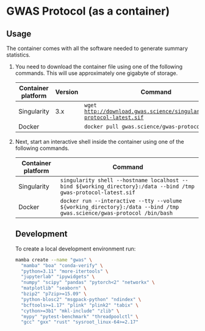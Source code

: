GWAS Protocol (as a container)
==============================

Usage
-----

The container comes with all the software needed to generate summary statistics.
<ol>

<li>
<p>
You need to download the container file using one of the following commands. This will use approximately one gigabyte of storage.
</p>
<table>
<thead>
  <tr>
    <th><b>Container platform</b></th>
    <th><b>Version</b></th>
    <th><b>Command</b></th>
  </tr>
</thead>
<tbody>
  <tr>
    <td>Singularity</td>
    <td>3.x</td>
    <td><code>wget <a href="http://download.gwas.science/singularity/gwas-protocol-latest.sif">http://download.gwas.science/singularity/gwas-protocol-latest.sif</code></a></td>
  </tr>
  <tr>
    <td>Docker</td>
    <td></td>
    <td><code>docker pull gwas.science/gwas-protocol:latest</code></td>
  </tr>
</tbody>
</table>
</li>

<li>
<p>
Next, start an interactive shell inside the container using one of the following commands.
</p>
<table>
<thead>
  <tr>
    <th><b>Container platform</b></th>
    <th><b>Command</b></th>
  </tr>
</thead>
<tbody>
  <tr>
    <td>Singularity</td>
    <td><code>singularity shell --hostname localhost --bind ${working_directory}:/data --bind /tmp gwas-protocol-latest.sif</code></td>
  </tr>
  <tr>
    <td>Docker</td>
    <td>
        <code>docker run --interactive --tty --volume ${working_directory}:/data --bind /tmp gwas.science/gwas-protocol /bin/bash</code>
    </td>
  </tr>
</tbody>
</table>
</li>

Development
-----------

To create a local development environment run:

```bash
mamba create --name "gwas" \
  "mamba" "boa" "conda-verify" \
  "python=3.11" "more-itertools" \
  "jupyterlab" "ipywidgets" \
  "numpy" "scipy" "pandas" "pytorch<2" "networkx" \
  "matplotlib" "seaborn" \
  "bzip2" "p7zip>=15.09" \
  "python-blosc2" "msgpack-python" "ndindex" \
  "bcftools>=1.17" "plink" "plink2" "tabix" \
  "cython>=3b1" "mkl-include" "zlib" \
  "mypy" "pytest-benchmark" "threadpoolctl" \
  "gcc" "gxx" "rust" "sysroot_linux-64>=2.17"
```
